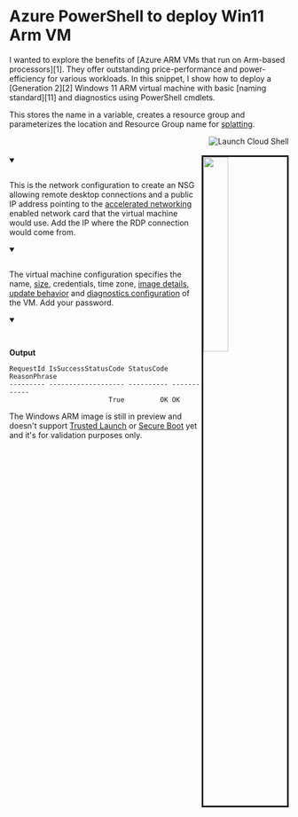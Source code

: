 # Azure PowerShell to deploy Win11 Arm VM
<script>
  let fetchRes = fetch("https://raw.githubusercontent.com/Ayanmullick/AzIaaS/master/AzVM.ps1")
  fetchRes.then(response => response.clone().text()).then(data => {
    const regexPattern =
      /#region(?<variableName>.*|\n)(?<content>[\s\S]*?)(#endregion)/g;
    const matches = [];
    while ((match = regexPattern.exec(data)) !== null) {
      const variableName = match.groups.variableName.trim();
      const content = match.groups.content.trim();

      matches.push({
        variableName,
        content,
      });
    }
    matches.forEach(function (item, index) {
      let variableNameBlock = document.getElementById(
        `variableName${index + 1}`
      );

      let codeBlock = document.getElementById("code" + (index + 1));
      console.log(codeBlock);
      if (codeBlock !== null) {
        codeBlock.textContent = item.content;
         hljs.highlightElement(codeBlock);
      }
      if (variableNameBlock !== null) {
        variableNameBlock.textContent = item.variableName;
      }
    });
  })
</script>

<p>I wanted to explore the benefits of [Azure ARM VMs that run on Arm-based processors][1]. They offer outstanding price-performance and power-efficiency for various workloads. In this snippet, I show how to deploy a [Generation 2][2] Windows 11 ARM virtual machine with basic [naming standard][11] and diagnostics using PowerShell cmdlets.</p>

This stores the name in a variable, creates a resource group and parameterizes the location and Resource Group name for [splatting][3].

<a href="https://shell.azure.com/powershell" target="_blank">
   <img align="right" src="https://learn.microsoft.com/azure/cloud-shell/media/embed-cloud-shell/launch-cloud-shell-1.png" alt="Launch Cloud Shell">
</a>
<br><br>

<img align="right" src="https://dev-to-uploads.s3.amazonaws.com/uploads/articles/9ki4cvu8jf2i1r0v9f7l.png" width="30%"  border="3"/>

<details open>
<summary><u id="variableName1"></u></summary>
<pre class="powershell" id="code1"></pre>
</details>

This is the network configuration to create an NSG allowing remote desktop connections and a public IP address pointing to the [accelerated networking][4] enabled network card that the virtual machine would use. Add the IP where the RDP connection would come from.
<details open>
<summary><u id="variableName2"></u></summary>
<pre id="code2" class="powershell clear"></pre>
</details>

The virtual machine configuration specifies the name, [size][5], credentials, time zone, [image details][10], [update behavior][6] and [diagnostics configuration][7] of the VM. Add your password.
<details open>
<summary><u id="variableName3"></u></summary>
<pre id="code3" class="powershell"></pre>
</details>

<pre id="code4" class="powershell"></pre>

**Output**

```
RequestId IsSuccessStatusCode StatusCode ReasonPhrase
--------- ------------------- ---------- ------------
                         True         OK OK
```



The Windows ARM image is still in preview and doesn't support [Trusted Launch][8] or [Secure Boot][9] yet and it's for validation purposes only.

[1]:  <https://azure.microsoft.com/en-us/blog/azure-virtual-machines-with-ampere-altra-arm-based-processors-generally-available/>
[2]:  <https://learn.microsoft.com/en-us/azure/virtual-machines/generation-2#features-and-capabilities>
[3]:  <https://learn.microsoft.com/en-us/powershell/module/microsoft.powershell.core/about/about_splatting>
[4]:  <https://learn.microsoft.com/en-us/azure/virtual-network/accelerated-networking-overview>
[5]:  <https://learn.microsoft.com/en-us/azure/virtual-machines/epsv5-epdsv5-series>
[6]:  <https://learn.microsoft.com/en-us/azure/virtual-machines/automatic-vm-guest-patching#azure-powershell-when-creating-a-windows-vm>
[7]:  <https://learn.microsoft.com/en-us/troubleshoot/azure/virtual-machines/boot-diagnostics>
[8]:  <https://learn.microsoft.com/en-us/azure/virtual-machines/trusted-launch>
[9]:  <https://learn.microsoft.com/en-us/azure/security/fundamentals/secure-boot>
[10]: <https://azuremarketplace.microsoft.com/en-us/marketplace/apps/microsoftwindowsdesktop.windows11preview-arm64>
[11]: <https://learn.microsoft.com/en-us/azure/cloud-adoption-framework/ready/azure-best-practices/resource-naming>
